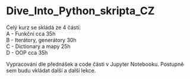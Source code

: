 # Dive_Into_Python_skripta_CZ
Celý kurz se skládá ze 4 částí:<br>
A - Funkční cca 35h<br>
B - Iterátory, generátory 30h<br>
C - Dictionary a mapy 25h<br>
D - OOP cca 35h<br>

Vypracování dle přednášek a code části v Jupyter Notebooku. Postupně sem budu vkládat další a další lekce.

